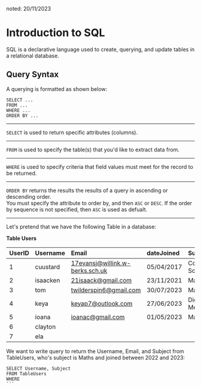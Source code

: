 noted: 20/11/2023

# Introduction to SQL

SQL is a declarative language used to create, querying, and update tables in a relational database.

## Query Syntax

A querying is formatted as shown below:

```
SELECT ...
FROM ...
WHERE ...
ORDER BY ...
```

---

`SELECT` is used to return specific attributes (columns).

---

`FROM` is used to specify the table(s) that you'd like to extract data from.

---

`WHERE` is used to specify criteria that field values must meet for the record to be returned.

---

`ORDER BY` returns the results the results of a query in ascending or descending order.  
You must specify the attribute to order by, and then `ASC` or `DESC`. If the order by sequence is not specified, then `ASC` is used as defualt.

---

Let's pretend that we have the following Table in a database:

**Table Users**

| UserID | Username | Email                           | dateJoined | Subject          |
| :----- | :------- | :------------------------------ | :--------- | :--------------- |
| 1      | cuustard | 17evansj@willink.w-berks.sch.uk | 05/04/2017 | Computer Science |
| 2      | isaacken | 21isaack@gmail.com              | 23/11/2021 | Maths            |
| 3      | tom      | twilderspin6@gmail.com          | 30/07/2023 | Maths            |
| 4      | keya     | keyap7@outlook.com              | 27/06/2023 | Digital Media    |
| 5      | ioana    | ioanac@gmail.com                | 01/05/2023 | Maths            |
| 6      | clayton  |                                 |            |                  |
| 7      | ela      |                                 |            |                  |

We want to write query to return the Username, Email, and Subject from TableUsers, who's subject is Maths and joined between 2022 and 2023:

````
SELECT Username, Subject
FROM TableUsers
WHERE
```
````
